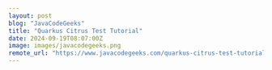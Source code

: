 ```yaml
---
layout: post
blog: "JavaCodeGeeks"
title: "Quarkus Citrus Test Tutorial"
date: 2024-09-19T08:07:00Z
image: images/javacodegeeks.png
remote_url: "https://www.javacodegeeks.com/quarkus-citrus-test-tutorial.html"
---
```

